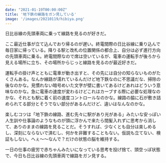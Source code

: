 ```yaml
---
date: "2021-01-19T00:00:00Z"
title: '地下鉄の線路をガン見している'
image: '/images/20210119/hibiya.png'
---
```


日比谷線の先頭車両に乗って線路を見るのが好きだ。

ここ最近仕事が立て込んでおり帰るのが遅い。終電間際の日比谷線に乗り込んで毎日家に帰っている。降りる駅と改札の位置関係の都合上、自分は必ず進行方向の先頭車両に乗る。終電間際なので席は空いているが、電車の運転手が後ろから見える場所に立ち、その場所からじっと線路を見るのが最近好きだ。

運転手の掛け声とともに電車が動き出すと、その先には自分の知らないものがたくさんある。なんか線路が濡れているんだけど地下鉄なのに不思議だな、掃除の後なのかな。見慣れない暗号めいた文字が壁に書いてあるけどあれはどういう意味なのかな。急に電車の速度が変わるけどこれはカーブする際に必要な処理なのかな、それとも駅に着く前の速度コントロールなのかな。線路の脇に石が敷き詰められてる部分とそうでない部分があるんだけど、違いはなんなのかな。

楽しむコツは「地下鉄の線路、進む先々に駅があり光がある」みたいな安っぽい人生訓や仕事論のようなものが頭に浮かんで来たら間髪入れずに思考から消して、ありのままの線路を見ることだ。そうすれば、少なくとも自分は楽しめるし、深刻にならないで済むし、何かを非難することもない。仮説も立てない、検証もしない。へぇ〜〜なんで？だけの状態の脳を維持する。

一日の仕事の疲労で赤ちゃんみたいになっている思考を投げ捨て、頭空っぽ状態で、今日も日比谷線の先頭車両で線路をガン見する。

